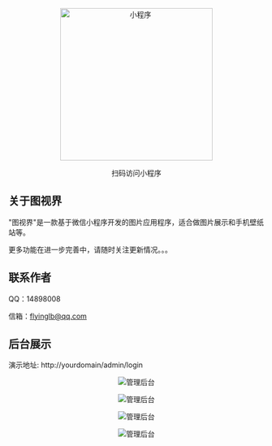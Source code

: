 <p align="center"><img src="https://img1.imgtp.com/2023/08/12/s9yRR4Vf.jpg" width="300" alt="小程序"></p>
<p align="center">扫码访问小程序</p>

## 关于图视界

"图视界"是一款基于微信小程序开发的图片应用程序，适合做图片展示和手机壁纸站等。

更多功能在进一步完善中，请随时关注更新情况。。。

## 联系作者

QQ：14898008

信箱：flyinglb@qq.com

## 后台展示

演示地址:
http://yourdomain/admin/login

<p align="center"><img src="https://img1.imgtp.com/2023/08/14/qxfb0jGK.png" alt="管理后台"></p>

<p align="center"><img src="https://img1.imgtp.com/2023/08/14/um6GINEC.png" alt="管理后台"></p>

<p align="center"><img src="https://img1.imgtp.com/2023/08/14/EY5tA52P.png" alt="管理后台"></p>

<p align="center"><img src="https://img1.imgtp.com/2023/08/14/hdbavZS0.png" alt="管理后台"></p>
